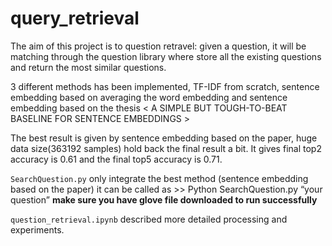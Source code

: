 # query_retrieval

The aim of this project is to question retravel: given a question, it will be matching through the question library where store all the existing questions and return the most similar questions.

3 different methods has been implemented, TF-IDF from scratch, sentence embedding based on averaging the word embedding and sentence embedding based on the thesis < A SIMPLE BUT TOUGH-TO-BEAT BASELINE FOR SENTENCE EMBEDDINGS > 

The best result is given by sentence embedding based on the paper, huge data size(363192 samples) hold back the final result a bit.
It gives final top2 accuracy is 0.61 and the final top5 accuracy is 0.71.

 `SearchQuestion.py` only integrate the best method (sentence embedding based on the paper) 
 it can be called as >> Python SearchQuestion.py “your question”
 __make sure you have glove file downloaded to run successfully__

`question_retrieval.ipynb` described more detailed processing and experiments.
